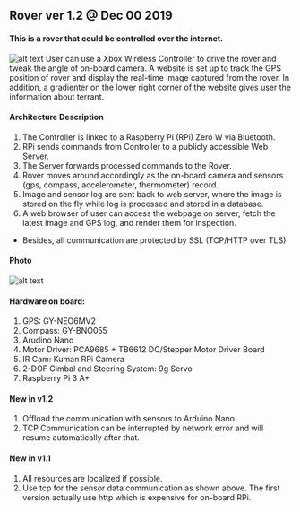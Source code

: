 ## Rover ver 1.2 @ Dec 00 2019
#### This is a rover that could be controlled over the internet.<br>
![alt text](https://raw.githubusercontent.com/xg590/rover/v1.1/github/architecture.png "architecture")
User can use a Xbox Wireless Controller to drive the rover and tweak the angle of on-board camera. A website is set up to track the GPS position of rover and display the real-time image captured from the rover. In addition, a gradienter on the lower right corner of the website gives user the information about terrant. 
#### Architecture Description
1. The Controller is linked to a Raspberry Pi (RPi) Zero W via Bluetooth.
2. RPi sends commands from Controller to a publicly accessible Web Server.
3. The Server forwards processed commands to the Rover.
4. Rover moves around accordingly as the on-board camera and sensors (gps, compass, accelerometer, thermometer) record.
5. Image and sensor log are sent back to web server, where the image is stored on the fly while log is processed and stored in a database.
6. A web browser of user can access the webpage on server, fetch the latest image and GPS log, and render them for inspection. 

* Besides, all communication are protected by SSL (TCP/HTTP over TLS)
#### Photo
![alt text](https://github.com/xg590/rover/blob/v1.2/github/photo.jpg "real rover")
#### Hardware on board:
  1. GPS: GY-NEO6MV2
  2. Compass: GY-BNO055
  3. Arudino Nano
  4. Motor Driver: PCA9685 + TB6612 DC/Stepper Motor Driver Board
  5. IR Cam: Kuman RPi Camera
  6. 2-DOF Gimbal and Steering System: 9g Servo
  7. Raspberry Pi 3 A+
  
#### New in v1.2
1. Offload the communication with sensors to Arduino Nano
2. TCP Communication can be interrupted by network error and will resume automatically after that.
 
#### New in v1.1
1. All resources are localized if possible.
2. Use tcp for the sensor data communication as shown above. The first version actually use http which is expensive for on-board RPi.
 
